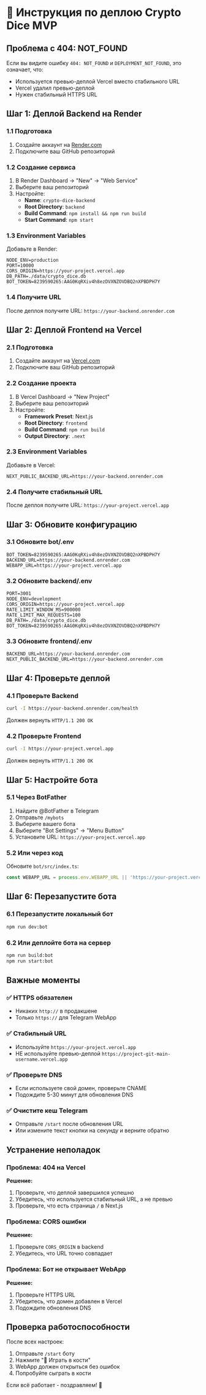 # 🚀 Инструкция по деплою Crypto Dice MVP

## Проблема с 404: NOT_FOUND

Если вы видите ошибку `404: NOT_FOUND` и `DEPLOYMENT_NOT_FOUND`, это означает, что:
- Используется превью-деплой Vercel вместо стабильного URL
- Vercel удалил превью-деплой
- Нужен стабильный HTTPS URL

## Шаг 1: Деплой Backend на Render

### 1.1 Подготовка
1. Создайте аккаунт на [Render.com](https://render.com)
2. Подключите ваш GitHub репозиторий

### 1.2 Создание сервиса
1. В Render Dashboard → "New" → "Web Service"
2. Выберите ваш репозиторий
3. Настройте:
   - **Name**: `crypto-dice-backend`
   - **Root Directory**: `backend`
   - **Build Command**: `npm install && npm run build`
   - **Start Command**: `npm start`

### 1.3 Environment Variables
Добавьте в Render:
```
NODE_ENV=production
PORT=10000
CORS_ORIGIN=https://your-project.vercel.app
DB_PATH=./data/crypto_dice.db
BOT_TOKEN=8239590265:AAG0KqRXiv4h8ezDVXNZOVDBQ2nXPBDPH7Y
```

### 1.4 Получите URL
После деплоя получите URL: `https://your-backend.onrender.com`

## Шаг 2: Деплой Frontend на Vercel

### 2.1 Подготовка
1. Создайте аккаунт на [Vercel.com](https://vercel.com)
2. Подключите ваш GitHub репозиторий

### 2.2 Создание проекта
1. В Vercel Dashboard → "New Project"
2. Выберите ваш репозиторий
3. Настройте:
   - **Framework Preset**: Next.js
   - **Root Directory**: `frontend`
   - **Build Command**: `npm run build`
   - **Output Directory**: `.next`

### 2.3 Environment Variables
Добавьте в Vercel:
```
NEXT_PUBLIC_BACKEND_URL=https://your-backend.onrender.com
```

### 2.4 Получите стабильный URL
После деплоя получите URL: `https://your-project.vercel.app`

## Шаг 3: Обновите конфигурацию

### 3.1 Обновите bot/.env
```env
BOT_TOKEN=8239590265:AAG0KqRXiv4h8ezDVXNZOVDBQ2nXPBDPH7Y
BACKEND_URL=https://your-backend.onrender.com
WEBAPP_URL=https://your-project.vercel.app
```

### 3.2 Обновите backend/.env
```env
PORT=3001
NODE_ENV=development
CORS_ORIGIN=https://your-project.vercel.app
RATE_LIMIT_WINDOW_MS=900000
RATE_LIMIT_MAX_REQUESTS=100
DB_PATH=./data/crypto_dice.db
BOT_TOKEN=8239590265:AAG0KqRXiv4h8ezDVXNZOVDBQ2nXPBDPH7Y
```

### 3.3 Обновите frontend/.env
```env
BACKEND_URL=https://your-backend.onrender.com
NEXT_PUBLIC_BACKEND_URL=https://your-backend.onrender.com
```

## Шаг 4: Проверьте деплой

### 4.1 Проверьте Backend
```bash
curl -I https://your-backend.onrender.com/health
```
Должен вернуть `HTTP/1.1 200 OK`

### 4.2 Проверьте Frontend
```bash
curl -I https://your-project.vercel.app
```
Должен вернуть `HTTP/1.1 200 OK`

## Шаг 5: Настройте бота

### 5.1 Через BotFather
1. Найдите @BotFather в Telegram
2. Отправьте `/mybots`
3. Выберите вашего бота
4. Выберите "Bot Settings" → "Menu Button"
5. Установите URL: `https://your-project.vercel.app`

### 5.2 Или через код
Обновите `bot/src/index.ts`:
```typescript
const WEBAPP_URL = process.env.WEBAPP_URL || 'https://your-project.vercel.app';
```

## Шаг 6: Перезапустите бота

### 6.1 Перезапустите локальный бот
```bash
npm run dev:bot
```

### 6.2 Или деплойте бота на сервер
```bash
npm run build:bot
npm run start:bot
```

## Важные моменты

### ✅ HTTPS обязателен
- Никаких `http://` в продакшене
- Только `https://` для Telegram WebApp

### ✅ Стабильный URL
- Используйте `https://your-project.vercel.app`
- НЕ используйте превью-деплой `https://project-git-main-username.vercel.app`

### ✅ Проверьте DNS
- Если используете свой домен, проверьте CNAME
- Подождите 5-30 минут для обновления DNS

### ✅ Очистите кеш Telegram
- Отправьте `/start` после обновления URL
- Или измените текст кнопки на секунду и верните обратно

## Устранение неполадок

### Проблема: 404 на Vercel
**Решение:**
1. Проверьте, что деплой завершился успешно
2. Убедитесь, что используется стабильный URL, а не превью
3. Проверьте, что есть страница `/` в Next.js

### Проблема: CORS ошибки
**Решение:**
1. Проверьте `CORS_ORIGIN` в backend
2. Убедитесь, что URL точно совпадает

### Проблема: Бот не открывает WebApp
**Решение:**
1. Проверьте HTTPS URL
2. Убедитесь, что домен добавлен в Vercel
3. Подождите обновления DNS

## Проверка работоспособности

После всех настроек:
1. Отправьте `/start` боту
2. Нажмите "🎲 Играть в кости"
3. WebApp должен открыться без ошибок
4. Попробуйте сыграть в кости

Если всё работает - поздравляем! 🎉
